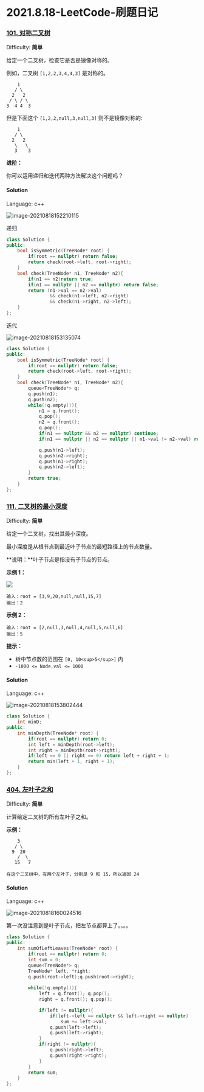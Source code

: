 # 2021.8.18-LeetCode-刷题日记

### [101\. 对称二叉树](https://leetcode-cn.com/problems/symmetric-tree/description/)

Difficulty: **简单**


给定一个二叉树，检查它是否是镜像对称的。

例如，二叉树 `[1,2,2,3,4,4,3]` 是对称的。

```
    1
   / \
  2   2
 / \ / \
3  4 4  3
```

但是下面这个 `[1,2,2,null,3,null,3]` 则不是镜像对称的:

```
    1
   / \
  2   2
   \   \
   3    3
```

**进阶：**

你可以运用递归和迭代两种方法解决这个问题吗？


#### Solution

Language: c++

![image-20210818152210115](C:\Users\THINKPAD\AppData\Roaming\Typora\typora-user-images\image-20210818152210115.png)

递归

```c++
class Solution {
public:
    bool isSymmetric(TreeNode* root) {
        if(root == nullptr) return false;
        return check(root->left, root->right);
    }
    bool check(TreeNode* n1, TreeNode* n2){
        if(n1 == n2)return true;
        if(n1 == nullptr || n2 == nullptr) return false;
        return (n1->val == n2->val) 
                && check(n1->left, n2->right)
                && check(n1->right, n2->left);
    }   
};
```

迭代

![image-20210818153135074](C:\Users\THINKPAD\AppData\Roaming\Typora\typora-user-images\image-20210818153135074.png)

```c++
class Solution {
public:
    bool isSymmetric(TreeNode* root) {
        if(root == nullptr) return false;
        return check(root->left, root->right);
    }
    bool check(TreeNode* n1, TreeNode* n2){
        queue<TreeNode*> q;
        q.push(n1);
        q.push(n2);
        while(!q.empty()){
            n1 = q.front();
            q.pop();
            n2 = q.front();
            q.pop();
            if(n1 == nullptr && n2 == nullptr) continue;
            if(n1 == nullptr || n2 == nullptr || n1->val != n2->val) return false;

            q.push(n1->left);
            q.push(n2->right);
            q.push(n1->right);
            q.push(n2->left);
        }
        return true;
    }   
};
```

### [111\. 二叉树的最小深度](https://leetcode-cn.com/problems/minimum-depth-of-binary-tree/description/)

Difficulty: **简单**


给定一个二叉树，找出其最小深度。

最小深度是从根节点到最近叶子节点的最短路径上的节点数量。

**说明：**叶子节点是指没有子节点的节点。

**示例 1：**

![](https://assets.leetcode.com/uploads/2020/10/12/ex_depth.jpg)

```
输入：root = [3,9,20,null,null,15,7]
输出：2
```

**示例 2：**

```
输入：root = [2,null,3,null,4,null,5,null,6]
输出：5
```

**提示：**

*   树中节点数的范围在 `[0, 10<sup>5</sup>]` 内
*   `-1000 <= Node.val <= 1000`


#### Solution

Language: c++

![image-20210818153802444](C:\Users\THINKPAD\AppData\Roaming\Typora\typora-user-images\image-20210818153802444.png)

```c++
class Solution {
    int minD;
public:
    int minDepth(TreeNode* root) {
        if(root == nullptr) return 0;
        int left = minDepth(root->left);
        int right = minDepth(root->right);
        if(left == 0 || right == 0) return left + right + 1;
        return min(left + 1, right + 1);
    }
};
```

### [404\. 左叶子之和](https://leetcode-cn.com/problems/sum-of-left-leaves/)

Difficulty: **简单**


计算给定二叉树的所有左叶子之和。

**示例：**

```
    3
   / \
  9  20
    /  \
   15   7

在这个二叉树中，有两个左叶子，分别是 9 和 15，所以返回 24
```


#### Solution

Language: c++

![image-20210818160024516](C:\Users\THINKPAD\AppData\Roaming\Typora\typora-user-images\image-20210818160024516.png)

第一次没注意到是叶子节点，把左节点都算上了。。。。

```c++
class Solution {
public:
    int sumOfLeftLeaves(TreeNode* root) {
        if(root == nullptr) return 0;
        int sum = 0;
        queue<TreeNode*> q;
        TreeNode* left, *right;
        q.push(root->left);q.push(root->right);
        
        while(!q.empty()){
            left = q.front(); q.pop();
            right = q.front(); q.pop();

            if(left != nullptr){
                if(left->left == nullptr && left->right == nullptr)
                    sum += left->val;
                q.push(left->left);
                q.push(left->right);
            }
            if(right != nullptr){
                q.push(right->left);
                q.push(right->right);
            }
        }
        return sum;
    }
};
```